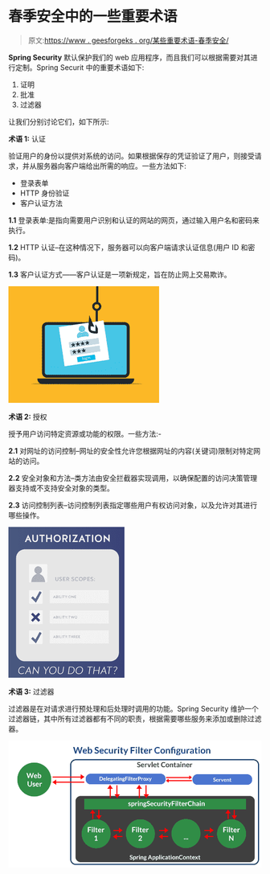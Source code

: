 # 春季安全中的一些重要术语

> 原文:[https://www . geesforgeks . org/某些重要术语-春季安全/](https://www.geeksforgeeks.org/some-important-terms-in-spring-security/)

**Spring Security** 默认保护我们的 web 应用程序，而且我们可以根据需要对其进行定制。Spring Securit 中的重要术语如下:

1.  证明
2.  批准
3.  过滤器

让我们分别讨论它们，如下所示:

**术语 1:** 认证

验证用户的身份以提供对系统的访问。如果根据保存的凭证验证了用户，则接受请求，并从服务器向客户端给出所需的响应。一些方法如下:

*   登录表单
*   HTTP 身份验证
*   客户认证方法

**1.1** 登录表单:是指向需要用户识别和认证的网站的网页，通过输入用户名和密码来执行。

**1.2** HTTP 认证–在这种情况下，服务器可以向客户端请求认证信息(用户 ID 和密码)。

**1.3** 客户认证方式——客户认证是一项新规定，旨在防止网上交易欺诈。

![](img/5b3afe17d54221ec544aa7f06295c86b.png)

**术语 2:** 授权

授予用户访问特定资源或功能的权限。一些方法:-

**2.1** 对网址的访问控制–网址的安全性允许您根据网址的内容(关键词)限制对特定网站的访问。

**2.2** 安全对象和方法–类方法由安全拦截器实现调用，以确保配置的访问决策管理器支持或不支持安全对象的类型。

**2.3** 访问控制列表–访问控制列表指定哪些用户有权访问对象，以及允许对其进行哪些操作。

![](img/936d12e2fd53890689c64d09d90bf1a9.png)

**术语 3:** 过滤器

过滤器是在对请求进行预处理和后处理时调用的功能。Spring Security 维护一个过滤器链，其中所有过滤器都有不同的职责，根据需要哪些服务来添加或删除过滤器。

![](img/e19ff38ec4de07081e184a69ef941b0d.png)